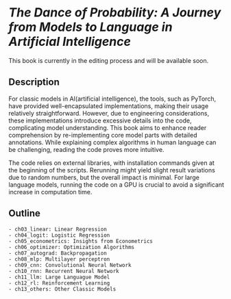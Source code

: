 # *The Dance of Probability: A Journey from Models to Language in Artificial Intelligence*

This book is currently in the editing process and will be available soon.

## Description

For classic models in AI(artificial intelligence), the tools, such as PyTorch, have provided well-encapsulated implementations, making their usage relatively straightforward. However, due to engineering considerations, these implementations introduce excessive  details into the code, complicating model understanding. This book aims to enhance reader comprehension by re-implementing core model parts with detailed annotations. While explaining complex algorithms in human language can be challenging, reading the code proves more intuitive.

The code relies on external libraries, with installation commands given at the beginning of the  scripts. Rerunning might yield slight result variations due to random numbers, but the overall impact is minimal. For large language models, running the code on a GPU is crucial to avoid a significant increase in computation time.


## Outline
```
- ch03_linear: Linear Regression
- ch04_logit: Logistic Regression
- ch05_econometrics: Insights from Econometrics
- ch06_optimizer: Optimization Algorithms
- ch07_autograd: Backpropagation
- ch08_mlp: Multilayer perceptron
- ch09_cnn: Convolutional Neural Network
- ch10_rnn: Recurrent Neural Network
- ch11_llm: Large Languague Model
- ch12_rl: Reinforcement Learning
- ch13_others: Other Classic Models
```	